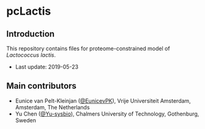 pcLactis
===============

Introduction
------------

This repository contains files for proteome-constrained model of _Lactococcus lactis_.

* Last update: 2019-05-23


Main contributors
-------------------------------

* Eunice van Pelt-Kleinjan ([@EunicevPK](https://github.com/EunicevPK)), Vrije Universiteit Amsterdam, Amsterdam, The Netherlands
* Yu Chen ([@Yu-sysbio](https://github.com/Yu-sysbio)), Chalmers University of Technology, Gothenburg, Sweden

